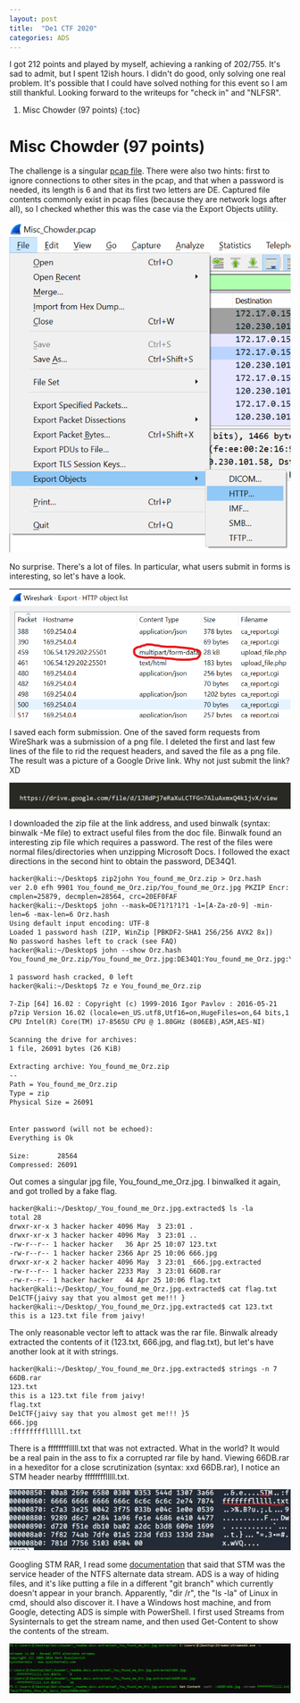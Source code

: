 ```yaml
---
layout: post
title:  "De1 CTF 2020"
categories: ADS
---
```

I got 212 points and played by myself, achieving a ranking of 202/755. It's sad to admit, but I spent 12ish hours. I didn't do good, only solving one real problem. It's possible that I could have solved nothing for this event so I am still thankful. Looking forward to the writeups for "check in" and "NLFSR".

1. Misc Chowder (97 points)
{:toc}

# Misc Chowder (97 points)

The challenge is a singular [pcap file](/assets/de1/Misc_Chowder.pcap). There were also two hints: first to ignore connections to other sites in the pcap, and that when a password is needed, its length is 6 and that its first two letters are DE. Captured file contents commonly exist in pcap files (because they are network logs after all), so I checked whether this was the case via the Export Objects utility.

![export](/assets/de1/export.png)


No surprise. There's a lot of files. In particular, what users submit in forms is interesting, so let's have a look.

![images](/assets/de1/images.png)


I saved each form submission. One of the saved form requests from WireShark was a submission of a png file. I deleted the first and last few lines of the file to rid the request headers, and saved the file as a png file. The result was a picture of a Google Drive link. Why not just submit the link? XD

![7.png](/assets/de1/7.png)


I downloaded the zip file at the link address, and used binwalk (syntax: binwalk -Me file) to extract useful files from the doc file. Binwalk found an interesting zip file which requires a password. The rest of the files were normal files/directories when unzipping Microsoft Docs. I followed the exact directions in the second hint to obtain the password, DE34Q1.

```console
hacker@kali:~/Desktop$ zip2john You_found_me_Orz.zip > Orz.hash
ver 2.0 efh 9901 You_found_me_Orz.zip/You_found_me_Orz.jpg PKZIP Encr: cmplen=25879, decmplen=28564, crc=20EF0FAF
hacker@kali:~/Desktop$ john --mask=DE?1?1?1?1 -1=[A-Za-z0-9] -min-len=6 -max-len=6 Orz.hash
Using default input encoding: UTF-8
Loaded 1 password hash (ZIP, WinZip [PBKDF2-SHA1 256/256 AVX2 8x])
No password hashes left to crack (see FAQ)
hacker@kali:~/Desktop$ john --show Orz.hash 
You_found_me_Orz.zip/You_found_me_Orz.jpg:DE34Q1:You_found_me_Orz.jpg:You_found_me_Orz.zip:You_found_me_Orz.zip

1 password hash cracked, 0 left
hacker@kali:~/Desktop$ 7z e You_found_me_Orz.zip 

7-Zip [64] 16.02 : Copyright (c) 1999-2016 Igor Pavlov : 2016-05-21
p7zip Version 16.02 (locale=en_US.utf8,Utf16=on,HugeFiles=on,64 bits,1 CPU Intel(R) Core(TM) i7-8565U CPU @ 1.80GHz (806EB),ASM,AES-NI)

Scanning the drive for archives:
1 file, 26091 bytes (26 KiB)

Extracting archive: You_found_me_Orz.zip
--
Path = You_found_me_Orz.zip
Type = zip
Physical Size = 26091

    
Enter password (will not be echoed):
Everything is Ok           

Size:       28564
Compressed: 26091
```


Out comes a singular jpg file, You_found_me_Orz.jpg. I binwalked it again, and got trolled by a fake flag.

```console
hacker@kali:~/Desktop/_You_found_me_Orz.jpg.extracted$ ls -la
total 28
drwxr-xr-x 3 hacker hacker 4096 May  3 23:01 .
drwxr-xr-x 3 hacker hacker 4096 May  3 23:01 ..
-rw-r--r-- 1 hacker hacker   36 Apr 25 10:07 123.txt
-rw-r--r-- 1 hacker hacker 2366 Apr 25 10:06 666.jpg
drwxr-xr-x 2 hacker hacker 4096 May  3 23:01 _666.jpg.extracted
-rw-r--r-- 1 hacker hacker 2233 May  3 23:01 66DB.rar
-rw-r--r-- 1 hacker hacker   44 Apr 25 10:06 flag.txt
hacker@kali:~/Desktop/_You_found_me_Orz.jpg.extracted$ cat flag.txt
De1CTF{jaivy say that you almost get me!!! }
hacker@kali:~/Desktop/_You_found_me_Orz.jpg.extracted$ cat 123.txt
this is a 123.txt file from jaivy!
```


The only reasonable vector left to attack was the rar file. Binwalk already extracted the contents of it (123.txt, 666.jpg, and flag.txt), but let's have another look at it with strings.

```console
hacker@kali:~/Desktop/_You_found_me_Orz.jpg.extracted$ strings -n 7 66DB.rar 
123.txt
this is a 123.txt file from jaivy!
flag.txt
De1CTF{jaivy say that you almost get me!!! }5
666.jpg
:fffffffflllll.txt
```


There is a fffffffflllll.txt that was not extracted. What in the world? It would be a real pain in the ass to fix a corrupted rar file by hand. Viewing 66DB.rar in a hexeditor for a close scrutinization (syntax: xxd 66DB.rar), I notice an STM header nearby fffffffflllll.txt.

![hexdump](/assets/de1/hexdump.jpg)


Googling STM RAR, I read some [documentation](https://www.rarlab.com/technote.htm) that said that STM was the service header of the NTFS alternate data stream. ADS is a way of hiding files, and it's like putting a file in a different "git branch" which currently doesn't appear in your branch. Apparently, "dir /r", the "ls -la" of Linux in cmd, should also discover it. I have a Windows host machine, and from Google, detecting ADS is simple with PowerShell. I first used Streams from Sysinternals to get the stream name, and then used Get-Content to show the contents of the stream.

![flag](/assets/de1/flag.png)
